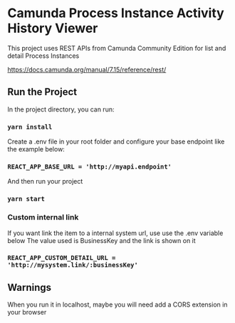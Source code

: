 # Camunda Process Instance Activity History Viewer

This project uses REST APIs from Camunda Community Edition for list and detail Process Instances

https://docs.camunda.org/manual/7.15/reference/rest/

## Run the Project

In the project directory, you can run:

### `yarn install`

Create a .env file in your root folder and configure your base endpoint like the example below:

### `REACT_APP_BASE_URL = 'http://myapi.endpoint'`

And then run your project

### `yarn start`

### Custom internal link

If you want link the item to a internal system url, use use the .env variable below
The value used is BusinessKey and the link is shown on it

### `REACT_APP_CUSTOM_DETAIL_URL = 'http://mysystem.link/:businessKey'`


## Warnings

When you run it in localhost, maybe you will need add a CORS extension in your browser